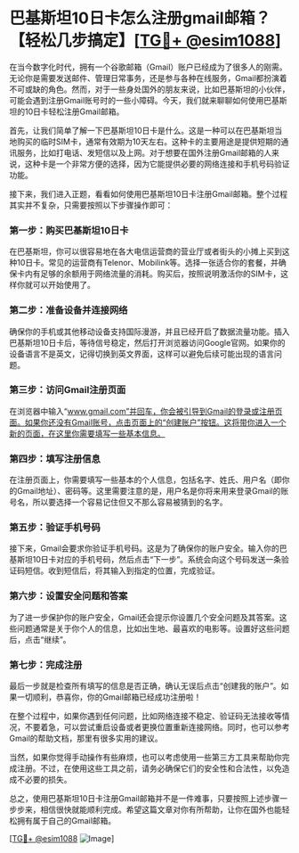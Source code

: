 # 巴基斯坦10日卡怎么注册gmail邮箱？【轻松几步搞定】[[TG💪+ @esim1088](https://t.me/s/esim1088)]

在当今数字化时代，拥有一个谷歌邮箱（Gmail）账户已经成为了很多人的刚需。无论你是需要发送邮件、管理日常事务，还是参与各种在线服务，Gmail都扮演着不可或缺的角色。然而，对于一些身处国外的朋友来说，比如巴基斯坦的小伙伴，可能会遇到注册Gmail账号时的一些小障碍。今天，我们就来聊聊如何使用巴基斯坦的10日卡轻松注册Gmail邮箱。

首先，让我们简单了解一下巴基斯坦10日卡是什么。这是一种可以在巴基斯坦当地购买的临时SIM卡，通常有效期为10天左右。这种卡的主要用途是提供短期的通讯服务，比如打电话、发短信以及上网。对于想要在国外注册Gmail邮箱的人来说，这种卡是一个非常方便的选择，因为它能提供必要的网络连接和手机号码验证功能。

接下来，我们进入正题，看看如何使用巴基斯坦10日卡注册Gmail邮箱。整个过程其实并不复杂，只需要按照以下步骤操作即可：

### 第一步：购买巴基斯坦10日卡

在巴基斯坦，你可以很容易地在各大电信运营商的营业厅或者街头的小摊上买到这种10日卡。常见的运营商有Telenor、Mobilink等。选择一张适合你的套餐，并确保卡内有足够的余额用于网络流量的消耗。购买后，按照说明激活你的SIM卡，这样你就可以开始使用了。

### 第二步：准备设备并连接网络

确保你的手机或其他移动设备支持国际漫游，并且已经开启了数据流量功能。插入巴基斯坦10日卡后，等待信号稳定，然后打开浏览器访问Google官网。如果你的设备语言不是英文，记得切换到英文界面，这样可以避免后续可能出现的语言问题。

### 第三步：访问Gmail注册页面

在浏览器中输入“www.gmail.com”并回车，你会被引导到Gmail的登录或注册页面。如果你还没有Gmail账号，点击页面上的“创建账户”按钮。这将带你进入一个新的页面，在这里你需要填写一些基本信息。

### 第四步：填写注册信息

在注册页面上，你需要填写一些基本的个人信息，包括名字、姓氏、用户名（即你的Gmail地址）、密码等。这里需要注意的是，用户名是你将来用来登录Gmail的账号名，所以要选择一个容易记住但又不那么容易被猜到的名字。

### 第五步：验证手机号码

接下来，Gmail会要求你验证手机号码。这是为了确保你的账户安全。输入你的巴基斯坦10日卡对应的手机号码，然后点击“下一步”。系统会向这个号码发送一条验证码短信。收到短信后，将其输入到指定的位置，完成验证。

### 第六步：设置安全问题和答案

为了进一步保护你的账户安全，Gmail还会提示你设置几个安全问题及其答案。这些问题通常是关于你个人的信息，比如出生地、最喜欢的电影等。设置好这些问题后，点击“继续”。

### 第七步：完成注册

最后一步就是检查所有填写的信息是否正确，确认无误后点击“创建我的账户”。如果一切顺利，恭喜你，你的Gmail邮箱已经成功注册啦！

在整个过程中，如果你遇到任何问题，比如网络连接不稳定、验证码无法接收等情况，不要着急，可以尝试重启设备或者更换位置重新连接网络。同时，也可以参考Gmail的帮助文档，那里有很多实用的建议。

当然，如果你觉得手动操作有些麻烦，也可以考虑使用一些第三方工具来帮助你完成注册。不过，在使用这些工具之前，请务必确保它们的安全性和合法性，以免造成不必要的损失。

总之，使用巴基斯坦10日卡注册Gmail邮箱并不是一件难事，只要按照上述步骤一步步来，相信很快就能顺利完成。希望这篇文章对你有所帮助，让你在国外也能轻松拥有属于自己的Gmail邮箱。

[[TG💪+ @esim1088](https://t.me/s/esim1088) ![Image](https://i.postimg.cc/4NQfJmqS/Snipaste-2025-05-13-00-14-12.png)]